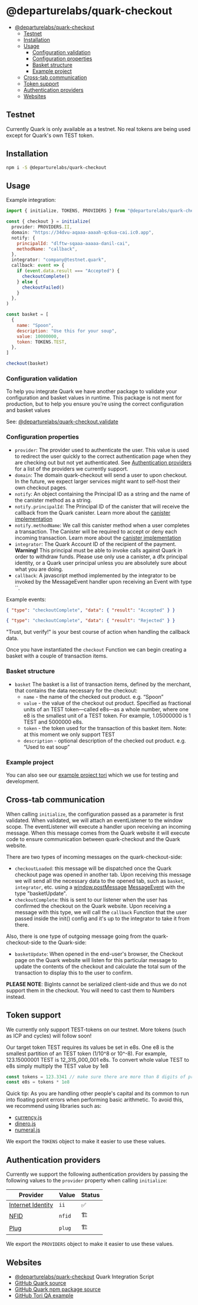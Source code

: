 # @departurelabs/quark-checkout

- [@departurelabs/quark-checkout](#departurelabsquark-checkout)
  - [Testnet](#testnet)
  - [Installation](#installation)
  - [Usage](#usage)
    - [Configuration validation](#configuration-validation)
    - [Configuration properties](#configuration-properties)
    - [Basket structure](#basket-structure)
    - [Example project](#example-project)
  - [Cross-tab communication](#cross-tab-communication)
  - [Token support](#token-support)
  - [Authentication providers](#authentication-providers)
  - [Websites](#websites)

## Testnet

Currently Quark is only available as a testnet. No real tokens are being used
except for Quark's own TEST token.

## Installation

```sh
npm i -S @departurelabs/quark-checkout
```

## Usage

Example integration:

```js
import { initialize, TOKENS, PROVIDERS } from "@departurelabs/quark-checkout"

const { checkout } = initialize(
  provider: PROVIDERS.II,
  domain: "https://34dvu-aqaaa-aaaah-qc6ua-cai.ic0.app",
  notify: {
    principalId: "dlftw-sqaaa-aaaaa-danil-cai",
    methodName: "callback",
  },
  integrator: "company@testnet.quark",
  callback: event => {
    if (event.data.result === "Accepted") {
      checkoutComplete()
    } else {
      checkoutFailed()
    }
  },
)

const basket = [
  {
    name: "Spoon",
    description: "Use this for your soup",
    value: 10000000,
    token: TOKENS.TEST,
  },
]

checkout(basket)
```

### Configuration validation

To help you integrate Quark we have another package to validate your
configuration and basket values in runtime. This package is not ment for
production, but to help you ensure you're using the correct configuration and
basket values

See:
[@departurelabs/quark-checkout.validate](https://www.npmjs.com/package/@departurelabs/quark-checkout.validate)

### Configuration properties

- `provider`: The provider used to authenticate the user. This value is used to
  redirect the user quickly to the correct authentication page when they are
  checking out but not yet authenticated. See
  [Authentication providers](#authentication-providers) for a list of the
  providers we currently support.
- `domain`: The domain quark-checkout will send a user to upon checkout. In the
  future, we expect larger services might want to self-host their own checkout
  pages.
- `notify`: An object containing the Principal ID as a string and the name of
  the canister method as a string.
- `notify.principalId`: The Principal ID of the canister that will receive the
  callback from the Quark canister. Learn more about the
  [canister implementation](https://departurelabs.notion.site/Backend-Hosted-Checkout-docs-draft-7f92887c65c84be9be568624909474f0)
- `notify.methodName`: We call this canister method when a user completes a
  transaction. The Canister will be required to accept or deny each incoming
  transaction. Learn more about the
  [canister implementation](https://departurelabs.notion.site/Backend-Hosted-Checkout-docs-draft-7f92887c65c84be9be568624909474f0)
- `integrator`: The Quark Account ID of the recipient of the payment.
  **Warning!** This principal must be able to invoke calls against Quark in
  order to withdraw funds. Please use only use a canister, a dfx principal
  identity, or a Quark user principal unless you are absolutely sure about what
  you are doing.
- `callback`: A javascript method implemented by the integrator to be invoked by
  the MessageEvent handler upon receiving an Event with type ``.

Example events:

```json
{ "type": "checkoutComplete", "data": { "result": "Accepted" } }
```

```json
{ "type": "checkoutComplete", "data": { "result": "Rejected" } }
```

"Trust, but verify!" is your best course of action when handling the callback
data.

Once you have instantiated the `checkout` Function we can begin creating a
basket with a couple of transaction items.

### Basket structure

- `basket` The basket is a list of transaction items, defined by the merchant,
  that contains the data necessary for the checkout:
  - `name` - the name of the checked out product. e.g. “Spoon”
  - `value` - the value of the checkout out product. Specified as fractional
    units of an TEST token—called e8s—as a whole number, where one e8 is the
    smallest unit of a TEST token. For example, 1.05000000 is 1 TEST and 5000000
    e8s.
  - `token` - the token used for the transaction of this basket item. Note: at
    this moment we only support TEST
  - `description` - optional description of the checked out product. e.g. “Used
    to eat soup”

### Example project

You can also see our
[example project tori](https://github.com/DepartureLabsIC/rs_tori) which we use
for testing and development.

## Cross-tab communication

When calling `initialize`, the configuration passed as a parameter is first
validated. When validated, we will attach an eventListener to the window scope.
The eventListener will execute a handler upon receiving an incoming message.
When this message comes from the Quark website it will execute code to ensure
communication between quark-checkout and the Quark website.

There are two types of incoming messages on the quark-checkout-side:

- `checkoutLoaded`: this message will be dispatched once the Quark checkout page
  was opened in another tab. Upon receiving this message we will send all the
  necessary data to the opened tab, such as `basket`, `integrator`, etc. using a
  [window.postMessage](https://developer.mozilla.org/en-US/docs/Web/API/Window/postMessage)
  [MessageEvent](https://developer.mozilla.org/en-US/docs/Web/API/MessageEvent)
  with the type "basketUpdate".
- `checkoutComplete`: this is sent to our listener when the user has confirmed
  the checkout on the Quark website. Upon receiving a message with this type, we
  will call the `callback` Function that the user passed inside the init()
  config and it's up to the integrator to take it from there.

Also, there is one type of outgoing message going from the quark-checkout-side
to the Quark-side:

- `basketUpdate`: When opened in the end-user's browser, the Checkout page on
  the Quark website will listen for this particular message to update the
  contents of the checkout and calculate the total sum of the transaction to
  display this to the user to confirm.

**PLEASE NOTE**: BigInts cannot be serialized client-side and thus we do not
support them in the checkout. You will need to cast them to Numbers instead.

## Token support

We currently only support TEST-tokens on our testnet. More tokens (such as ICP
and cycles) will follow soon!

Our target token TEST requires its values be set in e8s. One e8 is the smallest
partition of an TEST token (1/10^8 or 10^-8). For example, 123.15000001 TEST is
12_315_000_001 e8s. To convert whole value TEST to e8s simply multiply the TEST
value by 1e8

```js
const tokens = 123.3341 // make sure there are more than 8 digits of precision!!
const e8s = tokens * 1e8
```

Quick tip: As you are handling other people's capital and its common to run into
floating point errors when performing basic arithmetic. To avoid this, we
recommend using libraries such as:

- [currency.js](https://currency.js.org/)
- [dinero.js](https://dinerojs.com/)
- [numeral.js](http://numeraljs.com/)

We export the `TOKENS` object to make it easier to use these values.

## Authentication providers

Currently we support the following authentication providers by passing the
following values to the `provider` property when calling `initialize`:

| Provider                                       | Value  | Status |
| ---------------------------------------------- | ------ | ------ |
| [Internet Identity](https://identity.ic0.app/) | `ii`   | ✅     |
| [NFID](https://nfid.one/)                      | `nfid` | 🏗️     |
| [Plug](https://plugwallet.ooo/)                | `plug` | 🏗️     |

We export the `PROVIDERS` object to make it easier to use these values.

## Websites

- [@departurelabs/quark-checkout](https://www.npmjs.com/package/@departurelabs/quark-checkout)
  Quark Integration Script
- [GitHub Quark source](https://github.com/DepartureLabsIC/rs_quark)
- [GitHub Quark npm package source](https://github.com/DepartureLabsIC/quark-checkout)
- [GitHub Tori QA example](https://5peht-hiaaa-aaaam-aayqq-cai.ic0.app/login)
